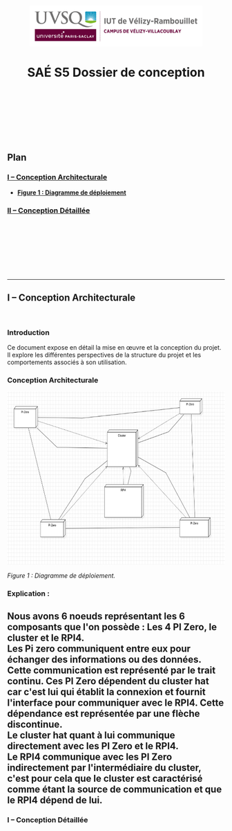 <div align="center">

<img height="95" width="400" src="../img/IUT_Velizy_Villacoublay_logo_2020_ecran.png" title="logo uvsq vélizy"/>

# SAÉ S5  Dossier de conception
</div>

<br><br><br><br><br><br><br>

## Plan

### [I – Conception Architecturale](#p1)
- <b>[Figure 1 : Diagramme de déploiement ](#fg1)</b>

### [II – Conception Détaillée](#p2)


<br><br><br><br><br><br><br>


------------------------------------------------------------------------------------------------------------------------
## <a name="p1"></a>I – Conception Architecturale
<br>

### Introduction
Ce document expose en détail la mise en œuvre et la conception du projet.
Il explore les différentes perspectives de la structure du projet et les comportements associés à son utilisation.


### Conception Architecturale

<img height="400" width="700" src="../img/diagramme_deploiement.png" title="Diagramme"/>

<i><a name="fg1"></a>Figure 1 : Diagramme de déploiement.</i>

### Explication :

Nous avons 6 noeuds représentant les 6 composants que l'on possède : Les 4 PI Zero, le cluster et le RPI4. 
<br>
Les Pi zero communiquent entre eux pour échanger des informations ou des données. Cette communication est représenté par le trait continu. Ces PI Zero dépendent du cluster hat car c'est lui qui établit la connexion et fournit l'interface pour communiquer avec le RPI4. Cette dépendance est représentée par une flèche discontinue. <br>
Le cluster hat quant à lui communique directement avec les PI Zero et le RPI4. <br>
Le RPI4 communique avec les PI Zero indirectement par l'intermédiaire du cluster, c'est pour cela que le cluster est caractérisé comme étant la source de communication et que le RPI4 dépend de lui.
------------------------------------------------------------------------------------------------------------------------
### <a name="p2"></a>I – Conception Détaillée


